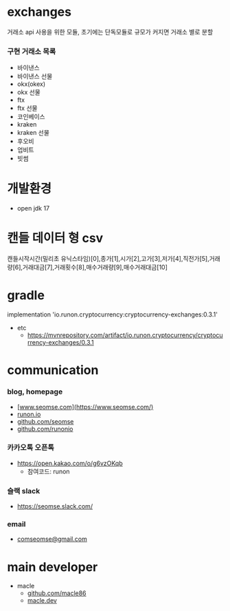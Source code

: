# exchanges
거래소 api 사용을 위한 모듈, 초기에는 단독모듈로 규모가 커지면 거래소 별로 분할

### 구현 거래소 목록
- 바이낸스
- 바이낸스 선물
- okx(okex)
- okx 선물
- ftx
- ftx 선물
- 코인베이스
- kraken
- kraken 선물
- 후오비
- 업비트
- 빗썸

# 개발환경
- open jdk 17

# 캔들 데이터 형 csv
캔들시작시간(밀리초 유닉스타임)[0],종가[1],시가[2],고가[3],저가[4],직전가[5],거래량[6],거래대금[7],거래횟수[8],매수거래량[9],매수거래대금[10]

# gradle
implementation 'io.runon.cryptocurrency:cryptocurrency-exchanges:0.3.1'
- etc
  - https://mvnrepository.com/artifact/io.runon.cryptocurrency/cryptocurrency-exchanges/0.3.1
 
# communication
### blog, homepage
- [www.seomse.com](https://www.seomse.com/)
- [runon.io](https://runon.io)
- [github.com/seomse](https://github.com/seomse)
- [github.com/runonio](https://github.com/runonio)

### 카카오톡 오픈톡
- https://open.kakao.com/o/g6vzOKqb
    - 참여코드: runon

### 슬랙 slack
- https://seomse.slack.com/

### email
- comseomse@gmail.com

# main developer
- macle
    -  [github.com/macle86](https://github.com/macle86)
    -  [macle.dev](https://macle.dev)